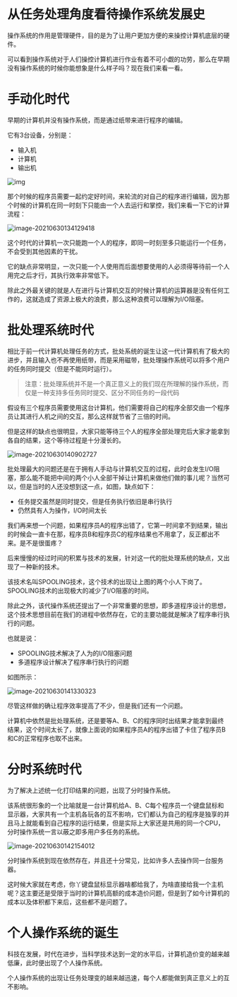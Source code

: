 

# 从任务处理角度看待操作系统发展史

操作系统的作用是管理硬件，目的是为了让用户更加方便的来操控计算机底层的硬件。

可以看到操作系统对于人们操控计算机进行作业有着不可小觑的功劳，那么在早期没有操作系统的时候你能想象是什么样子吗？现在我们来看一看。

# 手动化时代

早期的计算机并没有操作系统，而是通过纸带来进行程序的编辑。

它有3台设备，分别是：

- 输入机
- 计算机
- 输出机

![img](https://images-1302522496.cos.ap-nanjing.myqcloud.com/img/827651-20180110182812441-1603066554.png)

那个时候的程序员需要一起约定好时间，来轮流的对自己的程序进行编辑，因为那个时候的计算机在同一时刻下只能由一个人去运行和掌控，我们来看一下它的计算流程：

![image-20210630134129418](https://images-1302522496.cos.ap-nanjing.myqcloud.com/img/image-20210630134129418.png)

这个时代的计算机一次只能跑一个人的程序，即同一时刻至多只能运行一个任务，不会受到其他因素的干扰。

它的缺点非常明显，一次只能一个人使用而后面想要使用的人必须得等待前一个人用完之后才行，其执行效率非常低下。

除此之外最关键的就是人在进行与计算机交互的时候计算机的运算器是没有任何工作的，这就造成了资源上极大的浪费，那么这种浪费可以理解为I/O阻塞。



# 批处理系统时代

相比于前一代计算机处理任务的方式，批处系统的诞生让这一代计算机有了极大的进步，并且输入也不再使用纸带，而是采用磁带，批处理操作系统可以将多个用户的任务同时提交（但是不能同时运行）。

> 注意：批处理系统并不是一个真正意义上的我们现在所理解的操作系统，而仅是一种支持多任务同时提交、区分不同任务的一段代码

假设有三个程序员需要使用这台计算机，他们需要将自己的程序全部交由一个程序员让其进行人机之间的交互，那么这样就节省了三倍的时间。

但是这样的缺点也很明显，大家只能等待三个人的程序全部处理完后大家才能拿到各自的结果，这个等待过程是十分漫长的。

![image-20210630140902727](https://images-1302522496.cos.ap-nanjing.myqcloud.com/img/image-20210630140902727.png)

批处理最大的问题还是在于拥有人手动与计算机交互的过程，此时会发生I/O阻塞，那么能不能把中间的两个小人全部干掉让计算机来做他们做的事儿呢？当然可以，但是当时的人还没想到这一点，如图，缺点如下：

- 任务提交虽然是同时提交，但是任务执行依旧是串行执行
- 仍然具有人为操作，I/O时间太长

我们再来想一个问题，如果程序员A的程序出错了，它第一时间拿不到结果，输出的时候会一直卡在那，程序员B和程序员C的程序结果也不用拿了，反正都出不来。是不是很蛋疼？

后来慢慢的经过时间的积累与技术的发展，针对这一代的批处理系统的缺点，又出现了一种新的技术。

该技术名叫SPOOLING技术，这个技术的出现让上图的两个小人下岗了。SPOOLING技术的出现极大的减少了I/O阻塞的时间。

除此之外，该代操作系统还提出了一个非常重要的思想，即多道程序设计的思想，这个技术思想目前在我们的进程中依然存在，它的主要功能就是解决了程序串行执行的问题。

也就是说：

- SPOOLING技术解决了人为的I/O阻塞问题
- 多道程序设计解决了程序串行执行的问题

如图所示：

![image-20210630141330323](https://images-1302522496.cos.ap-nanjing.myqcloud.com/img/image-20210630141330323.png)

尽管这样做的确让程序效率提高了不少，但是我们还有一个问题。

计算机中依然是批处理系统，还是要等A、B、C的程序同时出结果才能拿到最终结果，这个时间太长了，就像上面说的如果程序员A的程序出错了卡住了程序员B和C的正常程序也取不出来。



# 分时系统时代

为了解决上述统一化打印结果的问题，出现了分时操作系统。

该系统很形象的一个比喻就是一台计算机给A、B、C每个程序员一个键盘鼠标和显示器，大家共有一个主机各玩各的互不影响，它们都认为自己的程序是独享的并且马上就能看到自己程序的运行结果，但是实际上大家还是共用的同一个CPU，分时操作系统一言以蔽之即多用户多任务的系统。

![image-20210630142154012](https://images-1302522496.cos.ap-nanjing.myqcloud.com/img/image-20210630142154012.png)

分时操作系统到现在依然存在，并且还十分常见，比如许多人去操作同一台服务器。

这时候大家就在考虑，你丫键盘鼠标显示器啥都给我了，为啥直接给我一个主机呢？这主要还是受限于当时的计算机高额的成本造价问题，但是到了如今计算机的成本以及体积都下来后，这些都不是问题了。

# 个人操作系统的诞生

科技在发展，时代在进步，当科学技术达到一定的水平后，计算机造价变的越来越低廉，此时便出现了个人操作系统。

个人操作系统的出现让任务处理变的越来越迅速，每个人都能做到真正意义上的互不影响。

